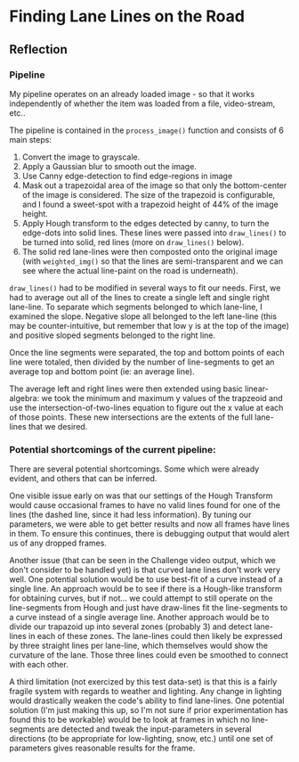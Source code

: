 # **Finding Lane Lines on the Road** 

## Reflection

### Pipeline
My pipeline operates on an already loaded image - so that it works independently of whether the item was loaded from a file, video-stream, etc..

The pipeline is contained in the `process_image()` function and consists of 6 main steps:
  1. Convert the image to grayscale.
  2. Apply a Gaussian blur to smooth out the image.
  3. Use Canny edge-detection to find edge-regions in image
  4. Mask out a trapezoidal area of the image so that only the bottom-center of the image is considered.  The size of the trapezoid is configurable, and I found a sweet-spot with a trapezoid height of 44% of the image height.
  5. Apply Hough transform to the edges detected by canny, to turn the edge-dots into solid lines.  These lines were passed into `draw_lines()` to be turned into solid, red lines (more on `draw_lines()` below).
  6. The solid red lane-lines were then composted onto the original image (with `weighted_img()` so that the lines are semi-transparent and we can see where the actual line-paint on the road is underneath).

`draw_lines()` had to be modified in several ways to fit our needs.  First, we had to average out all of the lines to create a single left and single right lane-line. To separate which segments belonged to which lane-line, I examined the slope. Negative slope all belonged to the left lane-line (this may be counter-intuitive, but remember that low y is at the top of the image) and positive sloped segments belonged to the right line.
   
   Once the line segments were separated, the top and bottom points of each line were totaled, then divided by the number of line-segments to get an average top and bottom point (ie: an average line).
   
   The average left and right lines were then extended using basic linear-algebra: we took the minimum and maximum y values of the trapzeoid and use the intersection-of-two-lines equation to figure out the x value at each of those points. These new intersections are the extents of the full lane-lines that we desired.

### Potential shortcomings of the current pipeline:
   There are several potential shortcomings. Some which were already evident, and others that can be inferred.
   
   One visible issue early on was that our settings of the Hough Transform would cause occasional frames to have no valid lines found for one of the lines (the dashed line, since it had less information).  By tuning our parameters, we were able to get better results and now all frames have lines in them. To ensure this continues, there is debugging output that would alert us of any dropped frames.
   
   Another issue (that can be seen in the Challenge video output, which we don't consider to be handled yet) is that curved lane lines don't work very well.  One potential solution would be to use best-fit of a curve instead of a single line. An approach would be to see if there is a Hough-like transform for obtaining curves, but if not... we could attempt to still operate on the line-segments from Hough and just have draw-lines fit the line-segments to a curve instead of a single average line.  Another approach would be to divide our trapazoid up into several zones (probably 3) and detect lane-lines in each of these zones. The lane-lines could then likely be expressed by three straight lines per lane-line, which themselves would show the curvature of the lane.  Those three lines could even be smoothed to connect with each other.
   
   A third limitation (not exercized by this test data-set) is that this is a fairly fragile system with regards to weather and lighting. Any change in lighting would drastically weaken the code's ability to find lane-lines.  One potential solution (I'm just making this up, so I'm not sure if prior experimentation has found this to be workable) would be to look at frames in which no line-segments are detected and tweak the input-parameters in several directions (to be appropriate for low-lighting, snow, etc.) until one set of parameters gives reasonable results for the frame.
